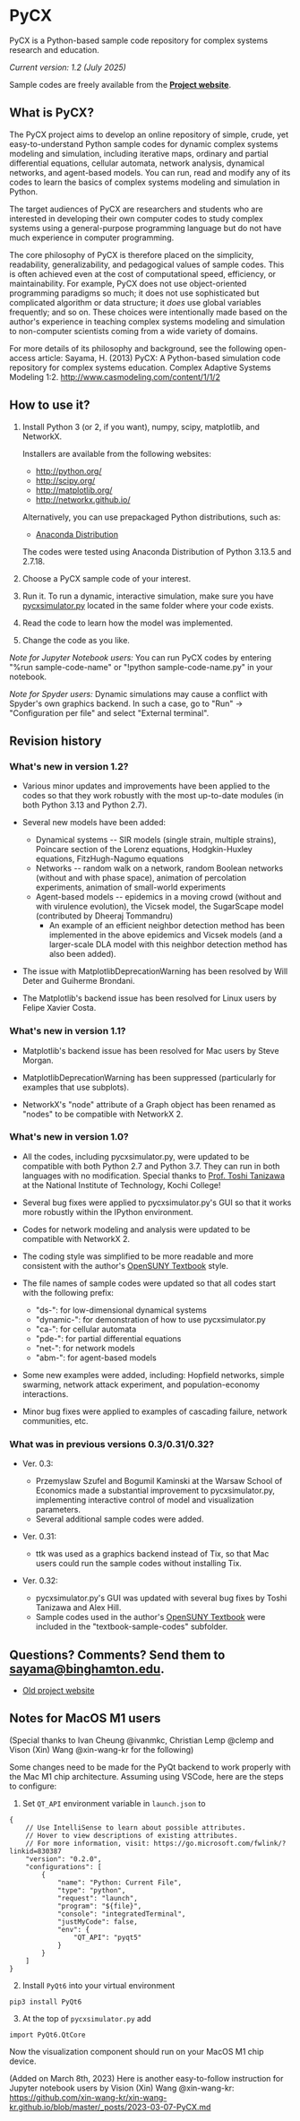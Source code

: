 # PyCX

PyCX is a Python-based sample code repository for complex systems
research and education.

_Current version: 1.2 (July 2025)_

Sample codes are freely available from the **[Project
website](http://github.com/hsayama/PyCX/)**.

## What is PyCX?

The PyCX project aims to develop an online repository of simple,
crude, yet easy-to-understand Python sample codes for dynamic complex
systems modeling and simulation, including iterative maps, ordinary
and partial differential equations, cellular automata, network
analysis, dynamical networks, and agent-based models. You can run,
read and modify any of its codes to learn the basics of complex
systems modeling and simulation in Python.

The target audiences of PyCX are researchers and students who are
interested in developing their own computer codes to study complex
systems using a general-purpose programming language but do not have
much experience in computer programming.

The core philosophy of PyCX is therefore placed on the simplicity,
readability, generalizability, and pedagogical values of sample
codes. This is often achieved even at the cost of computational speed,
efficiency, or maintainability. For example, PyCX does not use
object-oriented programming paradigms so much; it does not use
sophisticated but complicated algorithm or data structure; it *does*
use global variables frequently; and so on. These choices were
intentionally made based on the author's experience in teaching
complex systems modeling and simulation to non-computer scientists
coming from a wide variety of domains.

For more details of its philosophy and background, see the following
open-access article: Sayama, H. (2013) PyCX: A Python-based simulation
code repository for complex systems education. Complex Adaptive
Systems Modeling 1:2.  http://www.casmodeling.com/content/1/1/2

## How to use it?

1. Install Python 3 (or 2, if you want), numpy, scipy, matplotlib, and
NetworkX.

   Installers are available from the following websites:
   * http://python.org/
   * http://scipy.org/
   * http://matplotlib.org/
   * http://networkx.github.io/
  
   Alternatively, you can use prepackaged Python distributions, such as:
   * [Anaconda Distribution](https://www.anaconda.com/download)

   The codes were tested using Anaconda Distribution of Python 3.13.5
   and 2.7.18.

2. Choose a PyCX sample code of your interest.

3. Run it. To run a dynamic, interactive simulation, make sure you have [pycxsimulator.py](https://github.com/hsayama/PyCX/blob/master/pycxsimulator.py) located in the same folder where your code exists.

4. Read the code to learn how the model was implemented.

5. Change the code as you like.

*Note for Jupyter Notebook users:* You can run PyCX codes by entering "%run sample-code-name" or "!python sample-code-name.py" in your notebook.

*Note for Spyder users:* Dynamic simulations may cause a conflict with Spyder's own graphics backend. In such a case, go to "Run" -> "Configuration per file" and select "External terminal".

## Revision history

### What's new in version 1.2?

* Various minor updates and improvements have been applied to the codes so that they work robustly with the most up-to-date modules (in both Python 3.13 and Python 2.7).

* Several new models have been added:
   * Dynamical systems -- SIR models (single strain, multiple strains), Poincare section of the Lorenz equations, Hodgkin-Huxley equations, FitzHugh-Nagumo equations
   * Networks -- random walk on a network, random Boolean networks (without and with phase space), animation of percolation experiments, animation of small-world experiments
   * Agent-based models -- epidemics in a moving crowd (without and with virulence evolution), the Vicsek model, the SugarScape model (contributed by Dheeraj Tommandru)
     - An example of an efficient neighbor detection method has been implemented in the above epidemics and Vicsek models (and a larger-scale DLA model with this neighbor detection method has also been added).

* The issue with MatplotlibDeprecationWarning has been resolved by Will Deter and Guiherme Brondani.

* The Matplotlib's backend issue has been resolved for Linux users by Felipe Xavier Costa.

### What's new in version 1.1?

* Matplotlib's backend issue has been resolved for Mac users by Steve Morgan.

* MatplotlibDeprecationWarning has been suppressed (particularly for examples that use subplots).

* NetworkX's "node" attribute of a Graph object has been renamed as "nodes" to be compatible with NetworkX 2.

### What's new in version 1.0?

* All the codes, including pycxsimulator.py, were updated to be compatible with both Python 2.7 and Python 3.7. They can run in both languages with no modification. Special thanks to [Prof. Toshi Tanizawa](http://www.ee.kochi-ct.ac.jp/~tanizawa/) at the National Institute of Technology, Kochi College!

* Several bug fixes were applied to pycxsimulator.py's GUI so that it works more robustly within the IPython environment.

* Codes for network modeling and analysis were updated to be compatible with NetworkX 2.

* The coding style was simplified to be more readable and more consistent with the author's [OpenSUNY Textbook](http://tinyurl.com/imacsbook) style.

* The file names of sample codes were updated so that all codes start with the following prefix:
   * "ds-": for low-dimensional dynamical systems
   * "dynamic-": for demonstration of how to use pycxsimulator.py
   * "ca-": for cellular automata
   * "pde-": for partial differential equations
   * "net-": for network models
   * "abm-": for agent-based models

* Some new examples were added, including: Hopfield networks, simple swarming, network attack experiment, and population-economy interactions.

* Minor bug fixes were applied to examples of cascading failure, network communities, etc.

### What was in previous versions 0.3/0.31/0.32?

* Ver. 0.3:
     - Przemyslaw Szufel and Bogumil Kaminski at the Warsaw School of
       Economics made a substantial improvement to pycxsimulator.py, implementing interactive control of model and
       visualization parameters.
     - Several additional sample codes were added.

* Ver. 0.31:
     - ttk was used as a graphics backend instead of Tix, so that Mac
       users could run the sample codes without installing Tix.

* Ver. 0.32: 
    - pycxsimulator.py's GUI was updated with several bug
      fixes by Toshi Tanizawa and Alex Hill.
    - Sample codes used in the author's [OpenSUNY Textbook](http://tinyurl.com/imacsbook) were included in the
      "textbook-sample-codes" subfolder.

## Questions? Comments? Send them to sayama@binghamton.edu.

* [Old project website](http://pycx.sourceforge.net/)

## Notes for MacOS M1 users
(Special thanks to Ivan Cheung @ivanmkc, Christian Lemp @clemp and Vison (Xin) Wang @xin-wang-kr for the following)

Some changes need to be made for the PyQt backend to work properly with the Mac M1 chip architecture. Assuming using VSCode, here are the steps to configure:

1. Set `QT_API` environment variable in `launch.json` to 

```
{
    // Use IntelliSense to learn about possible attributes.
    // Hover to view descriptions of existing attributes.
    // For more information, visit: https://go.microsoft.com/fwlink/?linkid=830387
    "version": "0.2.0",
    "configurations": [
        {
            "name": "Python: Current File",
            "type": "python",
            "request": "launch",
            "program": "${file}",
            "console": "integratedTerminal",
            "justMyCode": false,
            "env": {
                "QT_API": "pyqt5"
            }
        }
    ]
}
```

2. Install `PyQt6` into your virtual environment

`pip3 install PyQt6`

3. At the top of `pycxsimulator.py` add

`import PyQt6.QtCore`

Now the visualization component should run on your MacOS M1 chip device.

(Added on March 8th, 2023)
Here is another easy-to-follow instruction for Jupyter notebook users by Vision (Xin) Wang @xin-wang-kr:
https://github.com/xin-wang-kr/xin-wang-kr.github.io/blob/master/_posts/2023-03-07-PyCX.md

